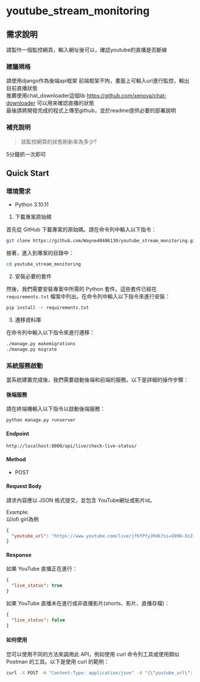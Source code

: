 # youtube_stream_monitoring
## 需求說明
請製作一個監控網頁，輸入網址後可以，確認youtube的直播是否斷線  
### 建議規格
請使用django作為後端api框架 前端框架不拘，畫面上可輸入url進行監控，輸出目前直播狀態  
推薦使用chat_downloader這個lib https://github.com/xenova/chat-downloader 可以用來確認直播的狀態  
最後請將開發完成的程式上傳至github，並於readme提供必要的部署說明

### 補充說明
>該監控網頁的狀態刷新率為多少?

5分鐘抓一次即可

## Quick Start  
### 環境需求
- Python 3.10.11  
1. 下載專案原始碼

首先從 GitHub 下載專案的原始碼。請在命令列中輸入以下指令：

```bash
git clone https://github.com/Wayne40406130/youtube_stream_monitoring.git
```

接著，進入到專案的目錄中：

```bash
cd youtube_stream_monitoring
```

2. 安裝必要的套件

然後，我們需要安裝專案中所需的 Python 套件。這些套件已經在 `requirements.txt` 檔案中列出。在命令列中輸入以下指令來進行安裝：

```bash
pip install -r requirements.txt
```

3. 遷移資料庫

在命令列中輸入以下指令來進行遷移：

```bash
./manage.py makemigrations
./manage.py migrate
```

### 系統服務啟動

當系統建置完成後，我們需要啟動後端和前端的服務。以下是詳細的操作步驟：

#### 後端服務
請在終端機輸入以下指令以啟動後端服務：
```bash
python manage.py runserver
```

#### Endpoint  
```
http://localhost:8000/api/live/check-live-status/
```
#### Method
- POST  

#### Request Body
請求內容應以 JSON 格式提交，並包含 YouTube網址或影片id。

Example:  
以lofi girl為例
```json
{
  "youtube_url": "https://www.youtube.com/live/jfKfPfyJRdk?si=G99O-XzZ-tN1M8Kb"
}
```

#### Response
如果 YouTube 直播正在進行：
```json
{
  "live_status": true
}
```  

如果 YouTube 直播未在進行或非直播影片(shorts、影片、直播存檔)：  
```json
{
  "live_status": false
}
```  

#### 如何使用
您可以使用不同的方法來調用此 API，例如使用 curl 命令列工具或使用類似 Postman 的工具。以下是使用 curl 的範例：

```bash
curl -X POST -H "Content-Type: application/json" -d "{\"youtube_url\": \"https://www.youtube.com/live/jfKfPfyJRdk?si=G99O-XzZ-tN1M8Kb\"}" http://localhost:8000/api/live/check-live-status/
```

